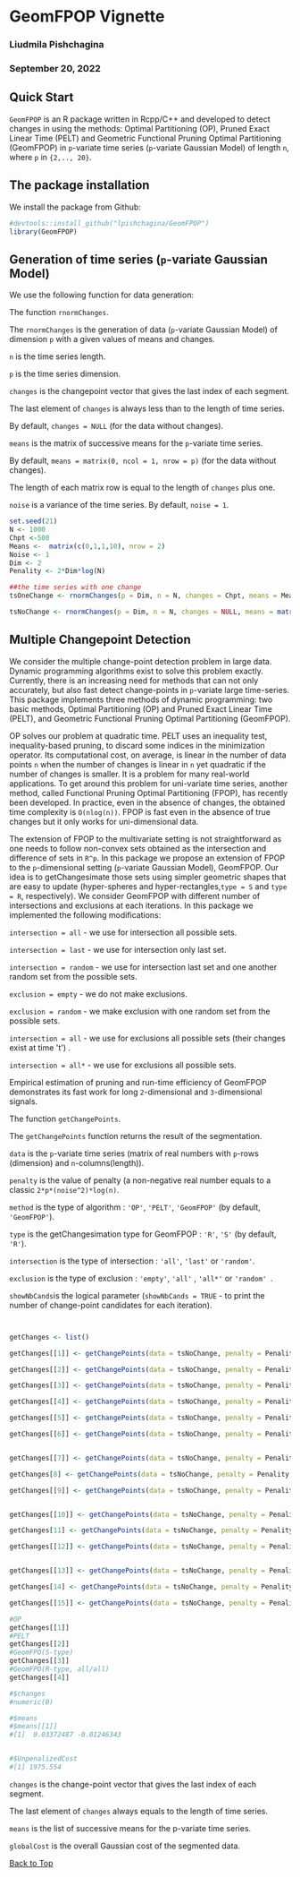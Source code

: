<a id="top"></a>
#  GeomFPOP Vignette
### Liudmila Pishchagina
### September 20, 2022

## Quick Start

` GeomFPOP ` is an R package written in Rcpp/C++ and developed to detect changes in using the methods: Optimal Partitioning (OP), Pruned Exact Linear Time (PELT) and Geometric Functional Pruning Optimal Partitioning (GeomFPOP) in `p`-variate time series (`p`-variate Gaussian Model) of length `n`, where  `p` in `{2,.., 20}`. 


## The package installation

We install the package from Github:

```r
#devtools::install_github("lpishchagina/GeomFPOP")
library(GeomFPOP)
```

## Generation of time series (`p`-variate Gaussian Model)

We use the following function for data generation:

The function `rnormChanges`.

The `rnormChanges` is the generation of data (`p`-variate Gaussian Model) of dimension `p` with a given values of means and changes.

`n`  is the time series length.

`p`  is the time series dimension.

`changes` is the changepoint vector that gives the last index of each segment.

The last element of `changes` is always less than to the length of time series.

By default, `changes = NULL` (for the data without changes). 

`means` is the matrix of successive means for the `p`-variate time series.

By default, `means = matrix(0, ncol = 1, nrow = p)` (for the data without changes). 

The length of each matrix row is equal to the length of `changes` plus one.

`noise` is a variance of the time series. By default, `noise = 1`.

```r
set.seed(21)
N <- 1000
Chpt <-500
Means <-  matrix(c(0,1,1,10), nrow = 2)
Noise <- 1
Dim <- 2
Penality <- 2*Dim*log(N)

##the time series with one change
tsOneChange <- rnormChanges(p = Dim, n = N, changes = Chpt, means = Means, noise = Noise)

tsNoChange <- rnormChanges(p = Dim, n = N, changes = NULL, means = matrix(0, ncol = 1, nrow = Dim), noise = Noise)
```


## Multiple Changepoint Detection

We consider the multiple change-point detection problem in large data. Dynamic programming algorithms exist to solve this problem exactly. Currently, there is an increasing need for methods that can not only accurately, but also fast  detect change-points in `p`-variate large time-series. This package implements three methods of dynamic programming: two basic methods, Optimal Partitioning (OP) and Pruned Exact Linear Time (PELT),  and Geometric Functional Pruning Optimal Partitioning (GeomFPOP).

OP solves our problem at quadratic time.  PELT uses an inequality test, inequality-based pruning, to discard some indices in the minimization operator. Its computational cost, on average, is linear in the number of data points `n` when the number of changes is linear in `n` yet quadratic if the number of changes is smaller. It is a problem for many real-world applications. To get around this problem for uni-variate time series, another method, called Functional Pruning Optimal Partitioning (FPOP), has recently been developed. In practice, even in the absence of changes, the obtained time complexity is `O(nlog(n))`. FPOP is fast even in the absence of true changes but it only works for uni-dimensional data. 

The extension of FPOP to the multivariate setting is not straightforward as one needs to follow non-convex sets obtained as the intersection and difference of sets in `R^p`. In this package we propose an extension of FPOP to the `p`-dimensional setting (`p`-variate Gaussian Model), GeomFPOP. Our idea is to getChangesimate those sets using simpler geometric shapes that are easy to update (hyper-spheres and hyper-rectangles,`type = S` and `type = R`, respectively).
We consider GeomFPOP with different number of intersections and exclusions at each iterations. In this package we implemented the following modifications:

`intersection = all` - we use for intersection  all possible sets.

`intersection = last` - we use for intersection  only last set.

`intersection = random` - we use for intersection   last set and one another random set from the possible sets.

`exclusion = empty` - we do not make exclusions.

`exclusion = random` - we make exclusion with one random set from the possible sets.

`intersection = all` - we use for exclusions  all possible sets (their changes exist at time 't') .

`intersection = all*` - we use for exclusions  all possible sets.

Empirical estimation of pruning and run-time efficiency of GeomFPOP demonstrates its fast work for long `2`-dimensional and `3`-dimensional signals.

The function `getChangePoints`.

The ` getChangePoints ` function returns the result of the segmentation.

` data ` is the `p`-variate time series (matrix of real numbers with `p`-rows (dimension) and `n`-columns(length)).

` penalty ` is the value of penalty (a non-negative real number  equals to a classic `2*p*(noise^2)*log(n)`. 

` method ` is the type of algorithm : `'OP'`, `'PELT'`, `'GeomFPOP'`  (by default, `'GeomFPOP'`).

` type ` is the getChangesimation type for GeomFPOP : `'R'`, `'S'` (by default, `'R'`).

` intersection ` is the type of intersection : `'all'`, `'last'` or  `'random'`.

` exclusion ` is the type of exclusion : `'empty'`, `'all'` , `'all*'` or `'random' `.

` showNbCands `is the logical parameter (` showNbCands = TRUE ` - to print the number of change-point candidates for each iteration).

```r


getChanges <- list()

getChanges[[1]] <- getChangePoints(data = tsNoChange, penalty = Penality, method = 'OP', showNbCands = FALSE)

getChanges[[2]] <- getChangePoints(data = tsNoChange, penalty = Penality, method = 'PELT', showNbCands = FALSE)

getChanges[[3]] <- getChangePoints(data = tsNoChange, penalty = Penality, method = 'GeomFPOP',  type = 'S', showNbCands = FALSE)

getChanges[[4]] <- getChangePoints(data = tsNoChange, penalty = Penality, method = 'GeomFPOP',  type = 'R',  intersection = 'all', exclusion = 'all', showNbCands = FALSE)

getChanges[[5]] <- getChangePoints(data = tsNoChange, penalty = Penality, method = 'GeomFPOP',  type = 'R',  intersection = 'last', exclusion = 'all', showNbCands = FALSE)

getChanges[[6]] <- getChangePoints(data = tsNoChange, penalty = Penality, method = 'GeomFPOP',  type = 'R',  intersection = 'random', exclusion = 'all', showNbCands = FALSE)


getChanges[[7]] <- getChangePoints(data = tsNoChange, penalty = Penality, method = 'GeomFPOP',  type = 'R',  intersection = 'all', exclusion = 'all*', showNbCands = FALSE)

getChanges[8] <- getChangePoints(data = tsNoChange, penalty = Penality, method = 'GeomFPOP',  type = 'R',  intersection = 'last', exclusion = 'all*', showNbCands = FALSE)

getChanges[[9]] <- getChangePoints(data = tsNoChange, penalty = Penality, method = 'GeomFPOP',  type = 'R',  intersection = 'random', exclusion = 'all*', showNbCands = FALSE)


getChanges[[10]] <- getChangePoints(data = tsNoChange, penalty = Penality, method = 'GeomFPOP',  type = 'R',  intersection = 'all', exclusion = 'random', showNbCands = FALSE)

getChanges[11] <- getChangePoints(data = tsNoChange, penalty = Penality, method = 'GeomFPOP',  type = 'R',  intersection = 'last', exclusion = 'random', showNbCands = FALSE)

getChanges[[12]] <- getChangePoints(data = tsNoChange, penalty = Penality, method = 'GeomFPOP',  type = 'R',  intersection = 'random', exclusion = 'random', showNbCands = FALSE)


getChanges[[13]] <- getChangePoints(data = tsNoChange, penalty = Penality, method = 'GeomFPOP',  type = 'R',  intersection = 'all', exclusion = 'empty', showNbCands = FALSE)

getChanges[14] <- getChangePoints(data = tsNoChange, penalty = Penality, method = 'GeomFPOP',  type = 'R',  intersection = 'last', exclusion = 'empty', showNbCands = FALSE)

getChanges[[15]] <- getChangePoints(data = tsNoChange, penalty = Penality, method = 'GeomFPOP',  type = 'R',  intersection = 'random', exclusion = 'empty', showNbCands = FALSE)

```

```r
#OP
getChanges[[1]] 
#PELT
getChanges[[2]] 
#GeomFPO(S-type)
getChanges[[3]] 
#GeomFPO(R-type, all/all)
getChanges[[4]] 

#$changes
#numeric(0)

#$means
#$means[[1]]
#[1]  0.03372487 -0.01246343


#$UnpenalizedCost
#[1] 1975.554

```

`changes` is the change-point vector that gives the last index of each segment.

The last element of `changes` always equals to the length of time series.

`means` is the list of successive means for the p-variate time series.

`globalCost` is the overall Gaussian cost of the segmented data. 

[Back to Top](#top)
